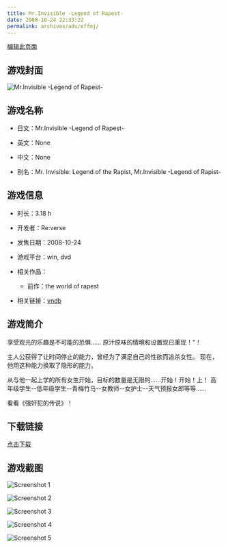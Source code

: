```yaml
---
title: Mr.Invisible -Legend of Rapest-
date: 2008-10-24 22:33:22
permalink: archives/adv/effmj/
---
```

[编辑此页面](https://github.com/ACG-3/ADV3-source/blob/main/source/_posts/Mr.Invisible%20-Legend%20of%20Rapest-.md)

## 游戏封面

![Mr.Invisible -Legend of Rapest-](https://pan.timero.xyz/d/onedrive/img_lib_001/Mr.Invisible%20-Legend%20of%20Rapest-_cover.avif)


## 游戏名称

- 日文：Mr.Invisible -Legend of Rapest-
- 英文：None
- 中文：None

- 别名：Mr. Invisible: Legend of the Rapist, Mr.Invisible -Legend of Rapist-


## 游戏信息

- 时长：3.18 h
- 开发者：Re:verse
- 发售日期：2008-10-24
- 游戏平台：win, dvd
- 相关作品：
   - 前作：the world of rapest

- 相关链接：[vndb](https://vndb.org/v4063)


## 游戏简介

享受观光的乐趣是不可能的恐惧......
原汁原味的情境和设置现已重现！"！

主人公获得了让时间停止的能力，曾经为了满足自己的性欲而追杀女性。
现在，他用这种能力换取了隐形的能力。

从与他一起上学的所有女生开始，目标的数量是无限的......开始！开始！上！
高年级学生--低年级学生--青梅竹马--女教师--女护士--天气预报女郎等等......

看看《强奸犯的传说》！




## 下载链接

[点击下载](https://pan.timero.xyz/onedrive/adv_lib_001/Mr.Invisible%20-Legend%20of%20Rapest-)


## 游戏截图


![Screenshot 1](https://pan.timero.xyz/d/onedrive/img_lib_001/Mr.Invisible%20-Legend%20of%20Rapest-_Screenshot_1.avif)

![Screenshot 2](https://pan.timero.xyz/d/onedrive/img_lib_001/Mr.Invisible%20-Legend%20of%20Rapest-_Screenshot_2.avif)

![Screenshot 3](https://pan.timero.xyz/d/onedrive/img_lib_001/Mr.Invisible%20-Legend%20of%20Rapest-_Screenshot_3.avif)

![Screenshot 4](https://pan.timero.xyz/d/onedrive/img_lib_001/Mr.Invisible%20-Legend%20of%20Rapest-_Screenshot_4.avif)

![Screenshot 5](https://pan.timero.xyz/d/onedrive/img_lib_001/Mr.Invisible%20-Legend%20of%20Rapest-_Screenshot_5.avif)

